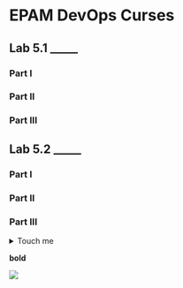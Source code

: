 <h1>EPAM DevOps Curses</h1>

<h2>Lab 5.1 _____</h2>
<h3>Part I</h3>
<h3>Part II</h3>
<h3>Part III</h3>

<h2>Lab 5.2 _____</h2>
<h3>Part I</h3>
<h3>Part II</h3>
<h3>Part III</h3>

<details><summary>Touch me</summary>
Look on me
</details>

**bold**

<img src=../../readme.png>

